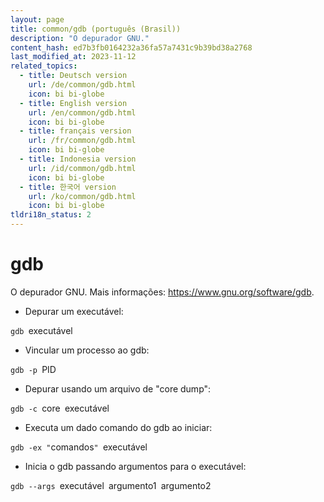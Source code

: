```yaml
---
layout: page
title: common/gdb (português (Brasil))
description: "O depurador GNU."
content_hash: ed7b3fb0164232a36fa57a7431c9b39bd38a2768
last_modified_at: 2023-11-12
related_topics:
  - title: Deutsch version
    url: /de/common/gdb.html
    icon: bi bi-globe
  - title: English version
    url: /en/common/gdb.html
    icon: bi bi-globe
  - title: français version
    url: /fr/common/gdb.html
    icon: bi bi-globe
  - title: Indonesia version
    url: /id/common/gdb.html
    icon: bi bi-globe
  - title: 한국어 version
    url: /ko/common/gdb.html
    icon: bi bi-globe
tldri18n_status: 2
---
```

# gdb

O depurador GNU.
Mais informações: <https://www.gnu.org/software/gdb>.

- Depurar um executável:

`gdb `<span class="tldr-var badge badge-pill bg-dark-lm bg-white-dm text-white-lm text-dark-dm font-weight-bold">executável</span>

- Vincular um processo ao gdb:

`gdb -p `<span class="tldr-var badge badge-pill bg-dark-lm bg-white-dm text-white-lm text-dark-dm font-weight-bold">PID</span>

- Depurar usando um arquivo de "core dump":

`gdb -c `<span class="tldr-var badge badge-pill bg-dark-lm bg-white-dm text-white-lm text-dark-dm font-weight-bold">core</span>` `<span class="tldr-var badge badge-pill bg-dark-lm bg-white-dm text-white-lm text-dark-dm font-weight-bold">executável</span>

- Executa um dado comando do gdb ao iniciar:

`gdb -ex "`<span class="tldr-var badge badge-pill bg-dark-lm bg-white-dm text-white-lm text-dark-dm font-weight-bold">comandos</span>`" `<span class="tldr-var badge badge-pill bg-dark-lm bg-white-dm text-white-lm text-dark-dm font-weight-bold">executável</span>

- Inicia o gdb passando argumentos para o executável:

`gdb --args `<span class="tldr-var badge badge-pill bg-dark-lm bg-white-dm text-white-lm text-dark-dm font-weight-bold">executável</span>` `<span class="tldr-var badge badge-pill bg-dark-lm bg-white-dm text-white-lm text-dark-dm font-weight-bold">argumento1</span>` `<span class="tldr-var badge badge-pill bg-dark-lm bg-white-dm text-white-lm text-dark-dm font-weight-bold">argumento2</span>
